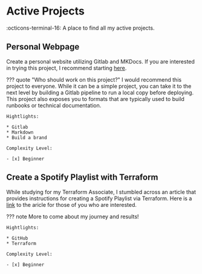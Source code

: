 # Active Projects
:octicons-terminal-16: A place to find all my active projects. 

## Personal Webpage 
Create a personal website utilizing Gitlab and MKDocs. If you are interested in trying this project, I recommend starting [here](https://squidfunk.github.io/mkdocs-material/getting-started/).

??? quote "Who should work on this project?"
    I would recommend this project to everyone. While it can be a simple project, you can take it to the next level by building a Gitlab pipeline to run a local copy before deploying. This project also exposes you to formats that are typically used to build runbooks or technical documentation.

    Hightlights:
    
    * Gitlab
    * Markdown
    * Build a brand

    Complexity Level:

    - [x] Beginner

## Create a Spotify Playlist with Terraform
While studying for my Terraform Associate, I stumbled across an article that provides instructions for creating a Spotify Playlist via Terraform. Here is a [link](https://learn.hashicorp.com/tutorials/terraform/spotify-playlist) to the aricle for those of you who are interested.

??? note
    More to come about my journey and results!

    Hightlights:
    
    * GitHub
    * Terraform

    Complexity Level:

    - [x] Beginner
